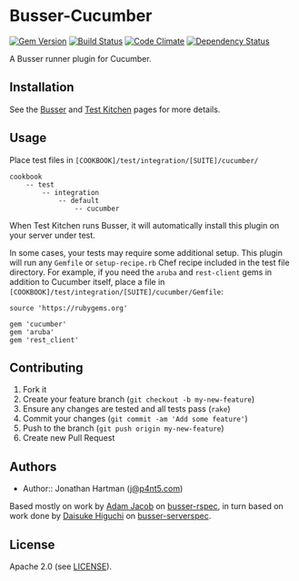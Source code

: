 Busser-Cucumber
===============

[![Gem Version](https://badge.fury.io/rb/busser-cucumber.png)][fury]
[![Build Status](https://img.shields.io/travis/test-kitchen/busser-cucumber.svg)][travis]
[![Code Climate](https://img.shields.io/codeclimate/github/test-kitchen/busser-cucumber.svg)][codeclimate]
[![Dependency Status](https://img.shields.io/gemnasium/test-kitchen/busser-cucumber.svg)][gemnasium]

[fury]: http://badge.fury.io/rb/busser-cucumber
[travis]: https://travis-ci.org/test-kitchen/busser-cucumber
[codeclimate]: https://codeclimate.com/github/test-kitchen/busser-cucumber
[gemnasium]: https://gemnasium.com/test-kitchen/busser-cucumber


A Busser runner plugin for Cucumber.

Installation
------------

See the [Busser](https://github.com/test-kitchen/busser) and
[Test Kitchen](https://github.com/test-kitchen/test-kitchen) pages for more details.

Usage
-----

Place test files in `[COOKBOOK]/test/integration/[SUITE]/cucumber/`

    cookbook
        -- test
            -- integration
                -- default
                    -- cucumber

When Test Kitchen runs Busser, it will automatically install this plugin on
your server under test.

In some cases, your tests may require some additional setup. This plugin will
run any `Gemfile` or `setup-recipe.rb` Chef recipe included in the test file
directory. For example, if you need the `aruba` and `rest-client` gems in
addition to Cucumber itself, place a file in
`[COOKBOOK]/test/integration/[SUITE]/cucumber/Gemfile`:

    source 'https://rubygems.org'

    gem 'cucumber'
    gem 'aruba'
    gem 'rest_client'

Contributing
------------

1. Fork it
2. Create your feature branch (`git checkout -b my-new-feature`)
3. Ensure any changes are tested and all tests pass (`rake`)
4. Commit your changes (`git commit -am 'Add some feature'`)
5. Push to the branch (`git push origin my-new-feature`)
6. Create new Pull Request

Authors
-------

- Author:: Jonathan Hartman (<j@p4nt5.com>)

Based mostly on work by [Adam Jacob](https://github.com/adamhjk) on
[busser-rspec](https://github.com/test-kitchen/busser-rspec), in turn based on
work done by [Daisuke Higuchi](https://github.com/cl-lab-k) on
[busser-serverspec](https://github.com/test-kitchen/busser-serverspec).

License
-------

Apache 2.0 (see [LICENSE](license.txt)).
